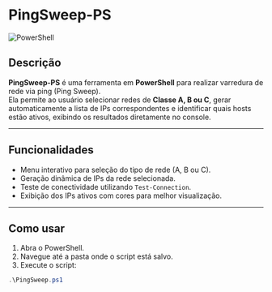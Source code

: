 # PingSweep-PS

![PowerShell](https://img.shields.io/badge/Language-PowerShell-blue?logo=powershell)

## Descrição

**PingSweep-PS** é uma ferramenta em **PowerShell** para realizar varredura de rede via ping (Ping Sweep).  
Ela permite ao usuário selecionar redes de **Classe A, B ou C**, gerar automaticamente a lista de IPs correspondentes e identificar quais hosts estão ativos, exibindo os resultados diretamente no console.

---

## Funcionalidades

- Menu interativo para seleção do tipo de rede (A, B ou C).  
- Geração dinâmica de IPs da rede selecionada.  
- Teste de conectividade utilizando `Test-Connection`.  
- Exibição dos IPs ativos com cores para melhor visualização.  

---

## Como usar

1. Abra o PowerShell.
2. Navegue até a pasta onde o script está salvo.
3. Execute o script:

```powershell
.\PingSweep.ps1
